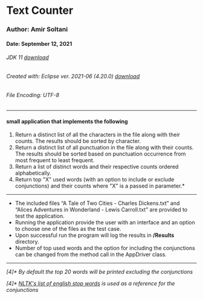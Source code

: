 # Text Counter

### Author: Amir Soltani

#### Date: September 12, 2021

###### JDK 11 [download](https://www.oracle.com/ca-en/java/technologies/javase-jdk11-downloads.html)

###### Created with: Eclipse ver. 2021-06 (4.20.0) [download](https://www.eclipse.org/downloads/)

###### File Encoding: UTF-8

___

#### small application that implements the following

1. Return a distinct list of all the characters in the file along with their counts. The results should be sorted by
   character.
2. Return a distinct list of all punctuation in the file along with their counts. The results should be sorted based on
   punctuation occurrence from most frequent to least frequent.
3. Return a list of distinct words and their respective counts ordered alphabetically.
4. Return top "X" used words (with an option to include or exclude conjunctions) and their counts where "X" is a passed
   in parameter.*

___

* The included files “A Tale of Two Cities - Charles Dickens.txt” and “Alices Adventures in Wonderland - Lewis
  Carroll.txt” are provided to test the application.
* Running the application provide the user with an interface and an option to choose one of the files as the test case.
* Upon successful run the program will log the results in **/Results** directory.
* Number of top used words and the option for including the conjunctions can be changed from the method call in the AppDriver class.
---
_[4]* By default the top 20 words will be printed excluding the conjunctions_

_[4]* [NLTK's list of english stop words](https://gist.github.com/sebleier/554280) is used as a reference for the conjunctions_